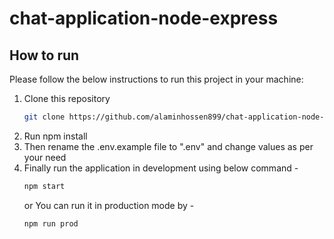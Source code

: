 # chat-application-node-express

<!-- HOW TO RUN -->

## How to run

Please follow the below instructions to run this project in your machine:

1. Clone this repository
   ```sh
   git clone https://github.com/alaminhossen899/chat-application-node-express.git
   ```
2. Run npm install
3. Then rename the .env.example file to ".env" and change values as per your need
4. Finally run the application in development using below command -
   ```sh
   npm start
   ```
   or
   You can run it in production mode by -
   ```sh
   npm run prod
   ```
